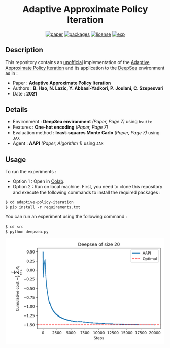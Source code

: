 <h1 align="center" style="margin-top: 0px;"> <b>Adaptive Approximate Policy Iteration</b></h1>
<div align="center" >

[![paper](https://img.shields.io/static/v1.svg?label=Paper&message=arXiv:2002.03069&color=b31b1b)](https://arxiv.org/abs/2002.03069)
[![packages](https://img.shields.io/static/v1.svg?label=Made%20with&message=JAX&color=27A59A)](https://github.com/google/jax)
[![license](https://img.shields.io/static/v1.svg?label=License&message=GPL%20v3.0&color=green)](https://www.gnu.org/licenses/gpl-3.0.html)
[![exp](https://colab.research.google.com/assets/colab-badge.svg)](https://colab.research.google.com/github/qdevpsi3/adaptive-policy-iteration/blob/main/notebooks/deepsea.ipynb)
</div>

## **Description**
This repository contains an <ins>unofficial</ins> implementation of the <ins>Adaptive Approximate Policy Iteration</ins> and its application to the <ins>DeepSea</ins> environment as in :

- Paper : **Adaptive Approximate Policy Iteration**
- Authors : **B. Hao, N. Lazic, Y. Abbasi-Yadkori, P. Joulani, C. Szepesvari**
- Date : **2021**

## **Details**
- Environment : **DeepSea environment** *(Paper, Page 7)* using `bsuite`
- Features : **One-hot encoding** *(Paper, Page 7)*
- Evaluation method : **least-squares Monte Carlo** *(Paper, Page 7)* using `JAX`
- Agent : **AAPI** *(Paper, Algorithm 1)* using `JAX`
## **Usage**
To run the experiments :

- Option 1 : Open in [Colab](https://colab.research.google.com/github/qdevpsi3/adaptive-policy-iteration/blob/main/notebooks/deepsea.ipynb). 
- Option 2 : Run on local machine. First, you need to clone this repository and execute the following commands to install the required packages :
```
$ cd adaptive-policy-iteration
$ pip install -r requirements.txt
```
You can run an experiment using the following command :
```
$ cd src
$ python deepsea.py
```

<p align="center">
<img src="./notebooks/deepsea_results.png" width="500">
</p>